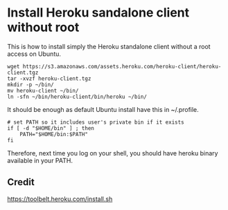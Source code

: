 # Install Heroku sandalone client without root

This is how to install simply the Heroku standalone client without a root access on Ubuntu.

```shell
wget https://s3.amazonaws.com/assets.heroku.com/heroku-client/heroku-client.tgz
tar -xvzf heroku-client.tgz
mkdir -p ~/bin/
mv heroku-client ~/bin/
ln -sfn ~/bin/heroku-client/bin/heroku ~/bin/
```
It should be enough as default Ubuntu install have this in ~/.profile.
```shell
# set PATH so it includes user's private bin if it exists
if [ -d "$HOME/bin" ] ; then
    PATH="$HOME/bin:$PATH"
fi
```
Therefore, next time you log on your shell, you should have heroku binary available in your PATH.

## Credit
https://toolbelt.heroku.com/install.sh